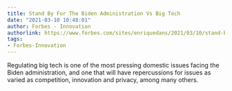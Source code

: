 ```yaml
---
title: Stand By For The Biden Administration Vs Big Tech
date: "2021-03-10 10:48:01"
author: Forbes - Innovation
authorlink: https://www.forbes.com/sites/enriquedans/2021/03/10/stand-by-for-the-biden-administration-vs-bigtech/
tags:
- Forbes-Innovation
---
```

Regulating big tech is one of the most pressing domestic issues facing the Biden administration, and one that will have repercussions for issues as varied as competition, innovation and privacy, among many others.